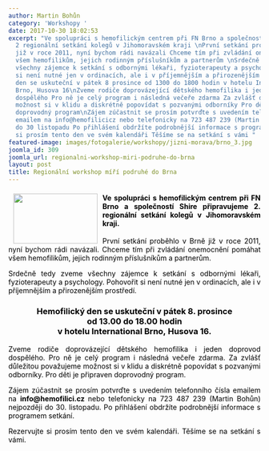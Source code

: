 ```yaml
---
author: Martin Bohůn
category: 'Workshopy '
date: 2017-10-30 18:02:53
excerpt: "Ve spolupráci s hemofilickým centrem při FN Brno a společností Shire připravujeme
  2 regionální setkání kolegů v Jihomoravském kraji \nPrvní setkání proběhlo v Brně
  již v roce 2011, nyní bychom rádi navázali Chceme tím při zvládání onemocnění pomáhat
  všem hemofilikům, jejich rodinným příslušníkům a partnerům \nSrdečně tedy zveme
  všechny zájemce k setkání s odbornými lékaři, fyzioterapeuty a psychology Pohovořit
  si není nutné jen v ordinacích, ale i v příjemnějším a přirozenějším prostředí\nHemofilický
  den se uskuteční v pátek 8 prosince od 1300 do 1800 hodin v hotelu International
  Brno, Husova 16\nZveme rodiče doprovázející dětského hemofilika i jeden doprovod
  dospělého Pro ně je celý program i následná večeře zdarma Za zvlášť důležitou považujeme
  možnost si v klidu a diskrétně popovídat s pozvanými odborníky Pro děti je připraven
  doprovodný program\nZájem zúčastnit se prosím potvrďte s uvedením telefonního čísla
  emailem na info@hemofilicicz nebo telefonicky na 723 487 239 (Martin Bohůn) nejpozději
  do 30 listopadu Po přihlášení obdržíte podrobnější informace s programem setkání\nRezervujte
  si prosím tento den ve svém kalendáři Těšíme se na setkání s vámi "
featured-image: images/fotogalerie/workshopy/jizni-morava/brno_3.jpg
joomla_id: 309
joomla_url: regionalni-workshop-miri-podruhe-do-brna
layout: post
title: Regionální workshop míří podruhé do Brna
---
```


<h4 style="text-align: justify;">
 <span style="color: #000000;">
  <img border="0" height="100" src="{{ site.baseurl }}/images/fotogalerie/workshopy/jizni-morava/brno_3.jpg" style="float: left; margin-left: 10px; margin-right: 10px;" width="168"/>
  Ve spolupráci s hemofilickým centrem při FN Brno a společností Shire připravujeme 2. regionální setkání kolegů v Jihomoravském kraji.
 </span>
</h4>
<p style="text-align: justify;">
 <span style="color: #000000;">
  První setkání proběhlo v Brně již v roce 2011, nyní bychom rádi navázali. Chceme tím při zvládání onemocnění pomáhat všem hemofilikům, jejich rodinným příslušníkům a partnerům.
 </span>
</p>
<p style="text-align: justify;">
 <span style="color: #000000;">
  Srdečně tedy zveme všechny zájemce k setkání s odbornými lékaři, fyzioterapeuty a psychology. Pohovořit si není nutné jen v ordinacích, ale i v příjemnějším a přirozenějším prostředí.
 </span>
</p>
<h3 style="text-align: center;">
 <span style="color: #000000;">
  <strong>
   Hemofilický den se uskuteční
  </strong>
  <strong>
   v pátek 8. prosince
   <br/>
   od 13.00 do 18.00 hodin
   <br/>
  </strong>
  <strong>
   v hotelu International Brno, Husova 16.
  </strong>
 </span>
</h3>
<p style="text-align: justify;">
 <span style="color: #000000;">
  Zveme rodiče doprovázející dětského hemofilika i jeden doprovod dospělého. Pro ně je celý program i následná večeře zdarma. Za zvlášť důležitou považujeme možnost si v klidu a diskrétně popovídat s pozvanými odborníky. Pro děti je připraven doprovodný program.
 </span>
</p>
<p style="text-align: justify;">
 <span style="color: #000000;">
  Zájem zúčastnit se prosím potvrďte s uvedením telefonního čísla emailem na
  <strong>
   info@hemofilici.cz
  </strong>
  nebo telefonicky na 723 487 239 (Martin Bohůn) nejpozději do 30. listopadu. Po přihlášení obdržíte podrobnější informace s programem setkání.
 </span>
</p>
<p style="text-align: justify;">
 <span style="color: #000000;">
  Rezervujte si prosím tento den ve svém kalendáři. Těšíme se na setkání s vámi.
 </span>
</p>